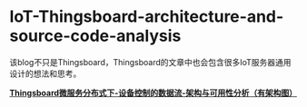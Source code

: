 # IoT-Thingsboard-architecture-and-source-code-analysis
该blog不只是Thingsboard，Thingsboard的文章中也会包含很多IoT服务器通用设计的想法和思考。



[**Thingsboard微服务分布式下-设备控制的数据流-架构与可用性分析（有架构图）**](https://github.com/codeHui/IoT-Thingsboard-architecture-and-source-code-analysis/wiki/Thingsboard%E5%BE%AE%E6%9C%8D%E5%8A%A1-%E5%88%86%E5%B8%83%E5%BC%8F-%E8%AE%BE%E5%A4%87%E6%8E%A7%E5%88%B6%E7%9A%84%E6%95%B0%E6%8D%AE%E6%B5%81-%E6%9E%B6%E6%9E%84%E4%B8%8E%E5%8F%AF%E7%94%A8%E6%80%A7%E5%88%86%E6%9E%90)  



